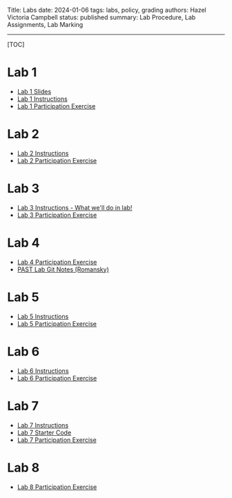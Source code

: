 Title: Labs
date: 2024-01-06
tags: labs, policy, grading
authors: Hazel Victoria Campbell
status: published
summary: Lab Procedure, Lab Assignments, Lab Marking

----

[TOC]

# Lab 1

* [Lab 1 Slides]({attach}slides/CMPUT_301_LAB_2024_01_09.pdf)
* [Lab 1 Instructions]({filename}lab1.md)
* [Lab 1 Participation Exercise]({filename}lab_part.md)

# Lab 2

* [Lab 2 Instructions]({filename}lab2_instructions.md)
* [Lab 2 Participation Exercise]({filename}lab2_participation.md)

# Lab 3

* [Lab 3 Instructions - What we'll do in lab!]({filename}lab3_inst.md)
* [Lab 3 Participation Exercise]({filename}lab3_part.md)

# Lab 4

* [Lab 4 Participation Exercise]({filename}lab4_part.md)
* [PAST Lab Git Notes (Romansky)]({filename}past_notes.md)

# Lab 5

* [Lab 5 Instructions]({filename}lab5_instruct.md)
* [Lab 5 Participation Exercise]({filename}lab5_part.md)

# Lab 6

* [Lab 6 Instructions]({filename}lab6_instruct.md)
* [Lab 6 Participation Exercise]({filename}lab6_part.md)

# Lab 7

* [Lab 7 Instructions]({filename}lab7_instruct.md)
* [Lab 7 Starter Code](./slides/Lab_7_starter_code.zip)
* [Lab 7 Participation Exercise]({filename}lab7_part.md)

# Lab 8

* [Lab 8 Participation Exercise]({filename}lab8_part.md)